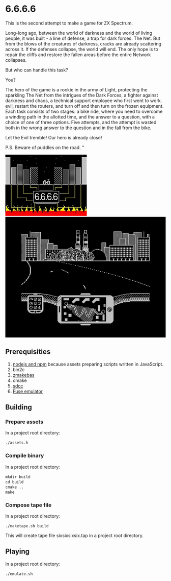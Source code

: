 # 6.6.6.6

This is the second attempt to make a game for ZX Spectrum.

Long-long ago, between the world of darkness and the world of living people,
it was built - a line of defense, a trap for dark forces. The Net.
But from the blows of the creatures of darkness, cracks are already scattering across it.
If the defenses collapse, the world will end. The only hope is to repair the cliffs
and restore the fallen areas before the entire Network collapses.

But who can handle this task?

You?

The hero of the game is a rookie in the army of Light, protecting the sparkling The Net
from the intrigues of the Dark Forces, a fighter against darkness and chaos,
a technical support employee who first went to work. evil, restart the routers,
and turn off and then turn on the frozen equipment. Each task consists of two stages:
a bike ride, where you need to overcome a winding path in the allotted time,
and the answer to a question, with a choice of one of three options.
Five attempts, and the attempt is wasted both in the wrong answer to the question
and in the fall from the bike.

Let the Evil tremble! Our hero is already close!

P.S. Beware of puddles on the road. "

![Title image](assets/src/intro.jpg)
![Screenshot](screenshot.png)

## Prerequisities

1. [nodejs and npm](https://nodejs.org/en/download/) because assets preparing scripts written in JavaScript.
2. bin2c
3. [zmakebas](https://github.com/z00m128/zmakebas)
4. cmake
5. [sdcc](http://sdcc.sourceforge.net/)
6. [Fuse emulator](http://fuse-emulator.sourceforge.net/)

## Building

### Prepare assets

In a project root directory:
```
./assets.h
```

### Compile binary

In a project root directory:
```
mkdir build
cd build
cmake ..
make
```

### Compose tape file

In a project root directory:
```
./maketape.sh build
```
This will create tape file sixsixsixsix.tap in a project root directory.

## Playing

In a project root directory:
```
./emulate.sh
```